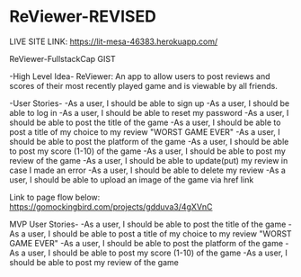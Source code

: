 # ReViewer-REVISED
LIVE SITE LINK:
https://lit-mesa-46383.herokuapp.com/

ReViewer-FullstackCap
GIST

-High Level Idea- 
ReViewer: An app to allow users to post reviews and scores of their most recently played game and is viewable by all friends.

-User Stories- 
-As a user, I should be able to sign up 
-As a user, I should be able to log in 
-As a user, I should be able to reset my password 
-As a user, I should be able to post the title of the game 
-As a user, I should be able to post a title of my choice to my review "WORST GAME EVER" 
-As a user, I should be able to post the platform of the game 
-As a user, I should be able to post my score (1-10) of the game 
-As a user, I should be able to post my review of the game 
-As a user, I should be able to update(put) my review in case I made an error 
-As a user, I should be able to delete my review 
-As a user, I should be able to upload an image of the game via href link 

Link to page flow below: 
https://gomockingbird.com/projects/gdduva3/4gXVnC 

MVP User Stories- 
-As a user, I should be able to post the title of the game 
-As a user, I should be able to post a title of my choice to my review "WORST GAME EVER" 
-As a user, I should be able to post the platform of the game 
-As a user, I should be able to post my score (1-10) of the game 
-As a user, I should be able to post my review of the game 
